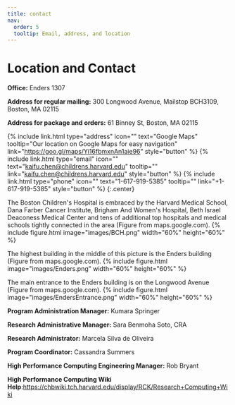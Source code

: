 ```yaml
---
title: contact
nav:
  order: 5
  tooltip: Email, address, and location
---
```


# <i class="fas fa-envelope"></i>Location and Contact

**Office:** 
Enders 1307 

**Address for regular mailing:**
300 Longwood Avenue, Mailstop BCH3109, Boston, MA 02115

**Address for package and orders:**
61 Binney St, Boston, MA 02115 

{%
  include link.html
  type="address"
  icon=""
  text="Google Maps"
  tooltip="Our location on Google Maps for easy navigation"
  link="https://goo.gl/maps/Yi16fbmxnAn1aie96"
  style="button"
%}
{%
  include link.html
  type="email"
  icon=""
  text="kaifu.chen@childrens.harvard.edu"
  tooltip=""
  link="kaifu.chen@childrens.harvard.edu"
  style="button"
%}
{%
  include link.html
  type="phone"
  icon=""
  text="1-617-919-5385"
  tooltip=""
  link="+1-617-919-5385"
  style="button"
%}
{:.center}

The Boston Children's Hospital is embraced by the Harvard Medical School, Dana Farber Cancer Institute, Brigham And Women's Hospital, Beth Israel Deaconess Medical Center and tens of additional top hospitals and medical schools tightly connected in the area (Figure from maps.google.com).
{%
  include figure.html
  image="images/BCH.png"
  width="60%"
  height="60%"
%}


The highest building in the middle of this picture is the Enders building (Figure from maps.google.com).
{%
  include figure.html
  image="images/Enders.png"
  width="60%"
  height="60%"
%}

The main entrance to the Enders building is on the Longwood Avenue (Figure from maps.google.com).
{%
  include figure.html
  image="images/EndersEntrance.png"
  width="60%"
  height="60%"
%}


**Program Administration Manager:** Kumara Springer

**Research Administrative Manager:** Sara Benmoha Soto, CRA

**Research Administrator:** Marcela Silva de Oliveira

**Program Coordinator:** Cassandra Summers

**High Performance Computing Engineering Manager:** Rob Bryant

**High Performance Computing Wiki Help**:https://chbwiki.tch.harvard.edu/display/RCK/Research+Computing+Wiki
